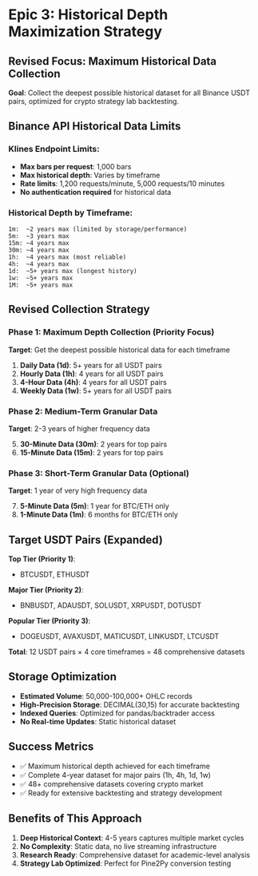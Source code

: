 # Epic 3: Historical Depth Maximization Strategy

## Revised Focus: Maximum Historical Data Collection

**Goal**: Collect the deepest possible historical dataset for all Binance USDT pairs, optimized for crypto strategy lab backtesting.

## Binance API Historical Data Limits

### Klines Endpoint Limits:
- **Max bars per request**: 1,000 bars
- **Max historical depth**: Varies by timeframe
- **Rate limits**: 1,200 requests/minute, 5,000 requests/10 minutes
- **No authentication required** for historical data

### Historical Depth by Timeframe:
```
1m:  ~2 years max (limited by storage/performance)
5m:  ~3 years max  
15m: ~4 years max
30m: ~4 years max
1h:  ~4 years max (most reliable)
4h:  ~4 years max
1d:  ~5+ years max (longest history)
1w:  ~5+ years max
1M:  ~5+ years max
```

## Revised Collection Strategy

### Phase 1: Maximum Depth Collection (Priority Focus)
**Target**: Get the deepest possible historical data for each timeframe

1. **Daily Data (1d)**: 5+ years for all USDT pairs
2. **Hourly Data (1h)**: 4 years for all USDT pairs  
3. **4-Hour Data (4h)**: 4 years for all USDT pairs
4. **Weekly Data (1w)**: 5+ years for all USDT pairs

### Phase 2: Medium-Term Granular Data
**Target**: 2-3 years of higher frequency data

5. **30-Minute Data (30m)**: 2 years for top pairs
6. **15-Minute Data (15m)**: 2 years for top pairs

### Phase 3: Short-Term Granular Data (Optional)
**Target**: 1 year of very high frequency data

7. **5-Minute Data (5m)**: 1 year for BTC/ETH only
8. **1-Minute Data (1m)**: 6 months for BTC/ETH only

## Target USDT Pairs (Expanded)
**Top Tier (Priority 1)**:
- BTCUSDT, ETHUSDT

**Major Tier (Priority 2)**:  
- BNBUSDT, ADAUSDT, SOLUSDT, XRPUSDT, DOTUSDT

**Popular Tier (Priority 3)**:
- DOGEUSDT, AVAXUSDT, MATICUSDT, LINKUSDT, LTCUSDT

**Total**: 12 USDT pairs × 4 core timeframes = 48 comprehensive datasets

## Storage Optimization
- **Estimated Volume**: 50,000-100,000+ OHLC records
- **High-Precision Storage**: DECIMAL(30,15) for accurate backtesting
- **Indexed Queries**: Optimized for pandas/backtrader access
- **No Real-time Updates**: Static historical dataset

## Success Metrics
- ✅ Maximum historical depth achieved for each timeframe
- ✅ Complete 4-year dataset for major pairs (1h, 4h, 1d, 1w)
- ✅ 48+ comprehensive datasets covering crypto market
- ✅ Ready for extensive backtesting and strategy development

## Benefits of This Approach
1. **Deep Historical Context**: 4-5 years captures multiple market cycles
2. **No Complexity**: Static data, no live streaming infrastructure  
3. **Research Ready**: Comprehensive dataset for academic-level analysis
4. **Strategy Lab Optimized**: Perfect for Pine2Py conversion testing